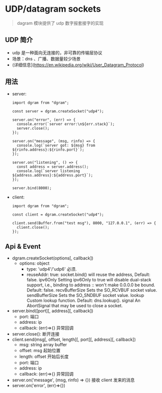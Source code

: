 # UDP/datagram sockets

> dagram 模块提供了 udp 数字报套接字的实现

## UDP 简介

- udp 是一种面向无连接的，非可靠的传输层协议
- 场景：dns 、广播、数据量较少场景
- (详细信息](https://en.wikipedia.org/wiki/User_Datagram_Protocol)

## 用法

- server:

  ```
  import dgram from "dgram";

  const server = dgram.createSocket("udp4");

  server.on("error", (err) => {
    console.error(`server error:\n${err.stack}`);
    server.close();
  });

  server.on("message", (msg, rinfo) => {
    console.log(`server got: ${msg} from ${rinfo.address}:${rinfo.port}`);
  });

  server.on("listening", () => {
    const address = server.address();
    console.log(`server listening ${address.address}:${address.port}`);
  });

  server.bind(8000);
  ```

- client:

  ```
  import dgram from "dgram";

  const client = dgram.createSocket("udp4");

  client.send(Buffer.from("test msg"), 8000, "127.0.0.1", (err) => {
    client.close();
  });

  ```

## Api & Event

- dgram.createSocket(options[, callback])
  - options: object
    - type: 'udp4'/'udp6' 必须.
    - reuseAddr: true: socket.bind() will reuse the address, Default: false.
      ipv6Only <boolean> Setting ipv6Only to true will disable dual-stack support, i.e., binding to address :: won't make 0.0.0.0 be bound. Default: false.
      recvBufferSize <number> Sets the SO_RCVBUF socket value.
      sendBufferSize <number> Sets the SO_SNDBUF socket value.
      lookup <Function> Custom lookup function. Default: dns.lookup().
      signal <AbortSignal> An AbortSignal that may be used to close a socket.
- server.bind([port][, address][, callback])
  - port: 端口
  - address: ip
  - callback: (err)=>{} 异常回调
- server.close(): 断开连接
- client.send(msg[, offset, length][, port][, address][, callback])
  - msg: string array buffer
  - offset: msg 起始位置
  - length: offset 开始后长度
  - port: 端口
  - address: ip
  - callback: (err)=>{} 异常回调
- server.on('message', (msg, rinfo) => {}) 接收 client 发来的消息
- server.on('error', (err)=>{})
